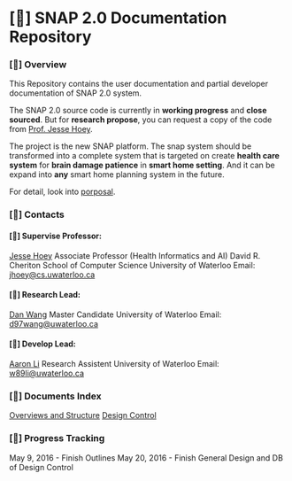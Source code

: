 # [&#xf07c;] SNAP 2.0 Documentation Repository

### [&#xf113;] **Overview**

This Repository contains the user documentation and partial developer documentation of SNAP 2.0 system. 

The SNAP 2.0 source code is currently in **working progress** and **close sourced**. But for **research propose**, you can request a copy of the code from [Prof. Jesse Hoey](https://cs.uwaterloo.ca/~jhoey/). 

The project is the new SNAP platform. The snap system should be transformed into a complete system that is targeted on create **health care system** for **brain damage patience** in **smart home setting**. And it can be expand into **any** smart home planning system in the future. 

For detail, look into [porposal](proposal.md).

### [&#xf0c0;] **Contacts**

#### [&#xf06e;] Supervise Professor: 

[Jesse Hoey](https://cs.uwaterloo.ca/~jhoey/)
Associate Professor (Health Informatics and AI)
David R. Cheriton School of Computer Science
University of Waterloo
Email: jhoey@cs.uwaterloo.ca

#### [&#xf19d;] Research Lead:

[Dan Wang](https://ca.linkedin.com/in/dan-wang-089935b0)
Master Candidate
University of Waterloo
Email: d97wang@uwaterloo.ca 

#### [&#xf135;] Develop Lead:

[Aaron Li](https://ca.linkedin.com/in/aaron-li-01215748)
Research Assistent
University of Waterloo
Email: w89li@uwaterloo.ca

### [&#xf0c5;] **Documents Index**

[Overviews and Structure](proposal.md)
[Design Control](design_control/README.md)

### [&#xf11e;] **Progress Tracking**

May 9, 2016 - Finish Outlines
May 20, 2016 - Finish General Design and DB of Design Control